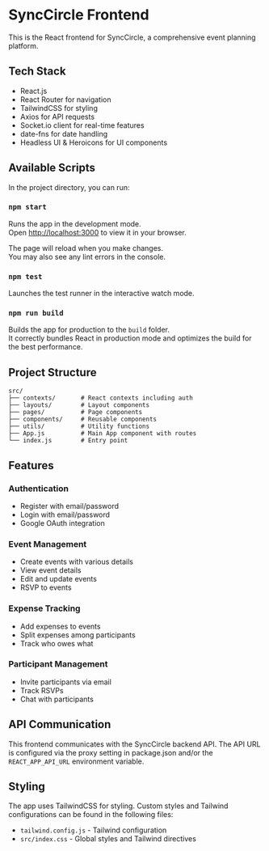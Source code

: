 # SyncCircle Frontend

This is the React frontend for SyncCircle, a comprehensive event planning platform.

## Tech Stack

- React.js
- React Router for navigation
- TailwindCSS for styling
- Axios for API requests
- Socket.io client for real-time features
- date-fns for date handling
- Headless UI & Heroicons for UI components

## Available Scripts

In the project directory, you can run:

### `npm start`

Runs the app in the development mode.\
Open [http://localhost:3000](http://localhost:3000) to view it in your browser.

The page will reload when you make changes.\
You may also see any lint errors in the console.

### `npm test`

Launches the test runner in the interactive watch mode.

### `npm run build`

Builds the app for production to the `build` folder.\
It correctly bundles React in production mode and optimizes the build for the best performance.

## Project Structure

```
src/
├── contexts/       # React contexts including auth
├── layouts/        # Layout components
├── pages/          # Page components
├── components/     # Reusable components
├── utils/          # Utility functions
├── App.js          # Main App component with routes
└── index.js        # Entry point
```

## Features

### Authentication
- Register with email/password
- Login with email/password
- Google OAuth integration

### Event Management
- Create events with various details
- View event details
- Edit and update events
- RSVP to events

### Expense Tracking
- Add expenses to events
- Split expenses among participants
- Track who owes what

### Participant Management
- Invite participants via email
- Track RSVPs
- Chat with participants

## API Communication

This frontend communicates with the SyncCircle backend API. The API URL is configured via the proxy setting in package.json and/or the `REACT_APP_API_URL` environment variable.

## Styling

The app uses TailwindCSS for styling. Custom styles and Tailwind configurations can be found in the following files:

- `tailwind.config.js` - Tailwind configuration
- `src/index.css` - Global styles and Tailwind directives 
